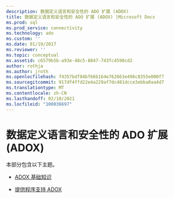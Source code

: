 ```yaml
---
description: 数据定义语言和安全性的 ADO 扩展 (ADOX)
title: 数据定义语言和安全性的 ADO 扩展 (ADOX) |Microsoft Docs
ms.prod: sql
ms.prod_service: connectivity
ms.technology: ado
ms.custom: ''
ms.date: 01/19/2017
ms.reviewer: ''
ms.topic: conceptual
ms.assetid: c6579b5b-a93e-48c5-8847-743fc4590cd2
author: rothja
ms.author: jroth
ms.openlocfilehash: f4357bdf84bf66b164e762663e496c8355e000f7
ms.sourcegitcommit: 917df4ffd22e4a229af7dc481dcce3ebba0aa4d7
ms.translationtype: MT
ms.contentlocale: zh-CN
ms.lasthandoff: 02/10/2021
ms.locfileid: "100036697"
---
```

# <a name="ado-extensions-for-data-definition-language-and-security-adox"></a>数据定义语言和安全性的 ADO 扩展 (ADOX)
本部分包含以下主题。  
  
-   [ADOX 基础知识](./adox-fundamentals.md)  
  
-   [提供程序支持 ADOX](./provider-support-for-adox-ado.md)